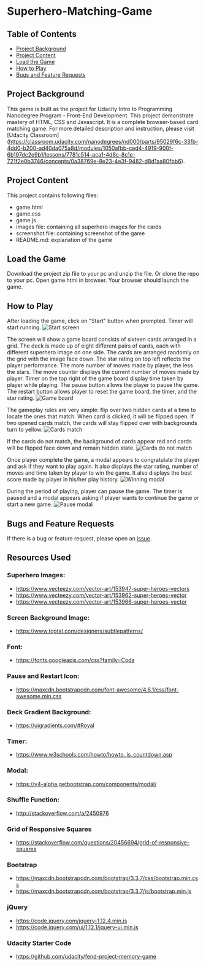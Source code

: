 # Superhero-Matching-Game

## Table of Contents
* [Project Background](#project-background)
* [Project Content](#project-content)
* [Load the Game](#load-the-game)
* [How to Play](#how-to-play)
* [Bugs and Feature Requests](#bugs-and-feature-requests)

## Project Background
This game is built as the project for Udacity Intro to Programming Nanodegree Program - Front-End Development. This project demonstrate mastery of HTML, CSS and Javascript. It is a complete browser-based card matching game.
For more detailed description and instruction, please visit [Udacity Classroom] (https://classroom.udacity.com/nanodegrees/nd000/parts/95029f6c-33fb-4dd0-b200-ad40da075a8d/modules/1050afbb-ced4-4919-900f-6b197dc2e9b1/lessons/7781c514-aca1-4d8c-8c1e-721f2e0b3746/concepts/0a38769e-8e23-4e3f-9482-d8d1aa80fbb6).

## Project Content
This project contains following files:
- game.html
- game.css
- game.js
- images file: containing all superhero images for the cards
- screenshot file: containing screenshot of the game
- README.md: explanation of the game

## Load the Game
Download the project zip file to your pc and unzip the file. Or clone the repo to your pc.
Open game.html in browser. Your browser should launch the game.

## How to Play
After loading the game, click on "Start" button when prompted. Timer will start running.
![Start screen](screenshot/startScreen.PNG "Start screen")

The screen will show a game board consists of sixteen cards arranged in a grid. The deck is made up of eight different pairs of cards, each with different superhero image on one side. The cards are arranged randomly on the grid with the image face down. The star rating on top left reflects the player performance. The more number of moves made by player, the less the stars. The move counter displays the current number of moves made by player. Timer on the top right of the game board display time taken by player while playing. The pause button allows the player to pause the game. The restart button allows player to reset the game board, the timer, and the star rating.
![Game board](screenshot/gameBoard.PNG "Game board")

The gameplay rules are very simple: flip over two hidden cards at a time to locate the ones that match. When card is clicked, it will be flipped open. If two opened cards match, the cards will stay flipped over with backgrounds turn to yellow.
![Cards match](screenshot/gamePlay.PNG "Matched cards")

If the cards do not match, the background of cards appear red and cards will be flipped face down and remain hidden state.
![Cards do not match](screenshot/wrongMatch.PNG "Wrong match card")

Once player complete the game, a modal appears to congratulate the player and ask if they want to play again. It also displays the star rating, number of moves and time taken by player to win the game. It also displays the best score made by player in his/her play history.
![Winning modal](screenshot/gameComplete.PNG "Winning modal")

During the period of playing, player can pause the game. The timer is paused and a modal appears asking if player wants to continue the game or start a new game.
![Pause modal](screenshot/pauseScreen.PNG "Pause modal")

## Bugs and Feature Requests
If there is a bug or feature request, please open an [issue](https://github.com/eileenwong9305/Superhero-Matching-Game/issues/new).

## Resources Used
### Superhero Images:
- <https://www.vecteezy.com/vector-art/153947-super-heroes-vectors>
- <https://www.vecteezy.com/vector-art/153962-super-heroes-vector>
- <https://www.vecteezy.com/vector-art/153966-super-heroes-vector>

### Screen Background Image:
- <https://www.toptal.com/designers/subtlepatterns/>

### Font:
- <https://fonts.googleapis.com/css?family=Coda>

### Pause and Restart Icon:
- <https://maxcdn.bootstrapcdn.com/font-awesome/4.6.1/css/font-awesome.min.css>

### Deck Gradient Background:
- <https://uigradients.com/#Royal>

### Timer:
- <https://www.w3schools.com/howto/howto_js_countdown.asp>

### Modal:
- <https://v4-alpha.getbootstrap.com/components/modal/>

### Shuffle Function:
- <http://stackoverflow.com/a/2450976>

### Grid of Responsive Squares
- <https://stackoverflow.com/questions/20456694/grid-of-responsive-squares>

### Bootstrap
- <https://maxcdn.bootstrapcdn.com/bootstrap/3.3.7/css/bootstrap.min.css>
- <https://maxcdn.bootstrapcdn.com/bootstrap/3.3.7/js/bootstrap.min.js>

### jQuery
- <https://code.jquery.com/jquery-1.12.4.min.js>
- <https://code.jquery.com/ui/1.12.1/jquery-ui.min.js>

### Udacity Starter Code
- <https://github.com/udacity/fend-project-memory-game>
